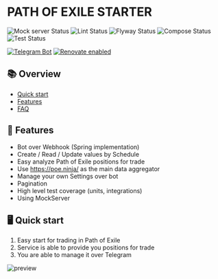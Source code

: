 # PATH OF EXILE STARTER

![Mock server Status](https://github.com/ylazakovich/path-of-exile-starter/actions/workflows/mock.yml/badge.svg)
![Lint Status](https://github.com/ylazakovich/path-of-exile-starter/actions/workflows/lint.yml/badge.svg)
![Flyway Status](https://github.com/ylazakovich/path-of-exile-starter/actions/workflows/flyway.yml/badge.svg)
![Compose Status](https://github.com/ylazakovich/path-of-exile-starter/actions/workflows/compose.yml/badge.svg)
![Test Status](https://github.com/ylazakovich/path-of-exile-starter/actions/workflows/test.yml/badge.svg)

[![Telegram Bot](https://img.shields.io/badge/Telegram-Connect-blue.svg?logo=telegram)](https://t.me/poe_consultant_bot)
[![Renovate enabled](https://img.shields.io/badge/Renovate-enabled-brightgreen.svg?logo=renovate&style=flat)](https://renovatebot.com/)

## 📚 Overview

- [Quick start](#-quick-start)
- [Features](#-features)
- [FAQ](docs/FAQ.md#-faq)

## 🚀 Features

- Bot over Webhook (Spring implementation)
- Create / Read / Update values by Schedule
- Easy analyze Path of Exile positions for trade
- Use https://poe.ninja/ as the main data aggregator
- Manage your own Settings over bot
- Pagination
- High level test coverage (units, integrations)
- Using MockServer

## 🖥️ Quick start

1. Easy start for trading in Path of Exile
2. Service is able to provide you positions for trade
3. You are able to manage it over Telegram

![preview](https://github.com/ylazakovich/path-of-exile-starter/blob/main/docs/preview.gif)
